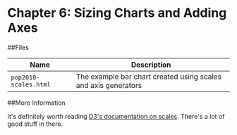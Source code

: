Chapter 6: Sizing Charts and Adding Axes
==========

##Files

Name | Description
---|---------
`pop2010-scales.html` | The example bar chart created using scales and axis generators

##More Information

It's definitely worth reading [D3's documentation on scales](https://github.com/mbostock/d3/wiki/Scales). There's a lot of good stuff in there.
